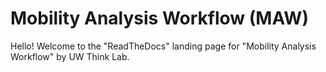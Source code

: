 # Mobility Analysis Workflow (MAW)

Hello! Welcome to the "ReadTheDocs" landing page for "Mobility Analysis
Workflow" by UW Think Lab.
